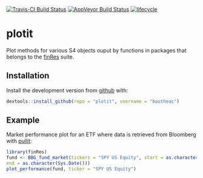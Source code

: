 
[![Travis-CI Build Status](https://travis-ci.org/bautheac/plotit.svg?branch=master)](https://travis-ci.org/bautheac/plotit)
[![AppVeyor Build Status](https://ci.appveyor.com/api/projects/status/github/bautheac/plotit?branch=master&svg=true)](https://ci.appveyor.com/project/bautheac/plotit)
[![lifecycle](https://img.shields.io/badge/lifecycle-experimental-orange.svg)](https://www.tidyverse.org/lifecycle/#experimental)

# plotit

Plot methods for various S4 objects ouput by functions in packages that belongs to
  the [finRes](https://bautheac.github.io/finRes/) suite.

## Installation

Install the development version from [github](https://github.com/bautheac/plotit/) with:

``` r
devtools::install_github(repo = "plotit", username = "bautheac")
```

## Example

Market performance plot for an ETF where data is retrieved from Bloomberg with [pullit](https://bautheac.github.io/pullit/):

``` r
library(finRes)
fund <- BBG_fund_market(tickers = "SPY US Equity", start = as.character(Sys.Date() - 365L), 
end = as.character(Sys.Date()))
plot_performance(fund, ticker = "SPY US Equity")
```

